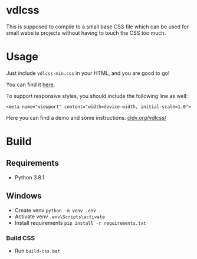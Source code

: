 # vdlcss
This is supposed to compile to a small base CSS file which can be used for small website projects without having to touch the CSS too much.

# Usage
Just include `vdlcss-min.css` in your HTML, and you are good to go!

You can find it [here](https://github.com/ColdIV/vdlcss/blob/master/dist/vdlcss-min.css).

To support responsive styles, you should include the following line as well:

    <meta name="viewport" content="width=device-width, initial-scale=1.0">

Here you can find a demo and some instructions: [cldv.org/vdlcss/](http://www.cldv.org/vdlcss/)

# Build
## Requirements
- Python 3.8.1

## Windows
- Create venv `python -m venv .env`
- Activate venv `.env\Scripts\activate`
- Install requirements `pip install -r requirements.txt`

### Build CSS
- Run `build-css.bat`
